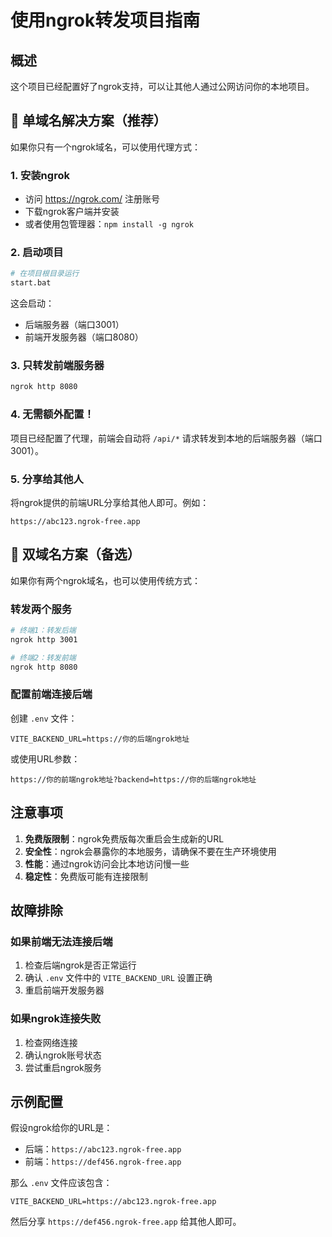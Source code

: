 # 使用ngrok转发项目指南

## 概述
这个项目已经配置好了ngrok支持，可以让其他人通过公网访问你的本地项目。

## 🎯 单域名解决方案（推荐）

如果你只有一个ngrok域名，可以使用代理方式：

### 1. 安装ngrok
- 访问 https://ngrok.com/ 注册账号
- 下载ngrok客户端并安装
- 或者使用包管理器：`npm install -g ngrok`

### 2. 启动项目
```bash
# 在项目根目录运行
start.bat
```
这会启动：
- 后端服务器（端口3001）
- 前端开发服务器（端口8080）

### 3. 只转发前端服务器
```bash
ngrok http 8080
```

### 4. 无需额外配置！
项目已经配置了代理，前端会自动将 `/api/*` 请求转发到本地的后端服务器（端口3001）。

### 5. 分享给其他人
将ngrok提供的前端URL分享给其他人即可。例如：
```
https://abc123.ngrok-free.app
```

## 🔄 双域名方案（备选）

如果你有两个ngrok域名，也可以使用传统方式：

### 转发两个服务
```bash
# 终端1：转发后端
ngrok http 3001

# 终端2：转发前端  
ngrok http 8080
```

### 配置前端连接后端
创建 `.env` 文件：
```
VITE_BACKEND_URL=https://你的后端ngrok地址
```

或使用URL参数：
```
https://你的前端ngrok地址?backend=https://你的后端ngrok地址
```

## 注意事项

1. **免费版限制**：ngrok免费版每次重启会生成新的URL
2. **安全性**：ngrok会暴露你的本地服务，请确保不要在生产环境使用
3. **性能**：通过ngrok访问会比本地访问慢一些
4. **稳定性**：免费版可能有连接限制

## 故障排除

### 如果前端无法连接后端
1. 检查后端ngrok是否正常运行
2. 确认 `.env` 文件中的 `VITE_BACKEND_URL` 设置正确
3. 重启前端开发服务器

### 如果ngrok连接失败
1. 检查网络连接
2. 确认ngrok账号状态
3. 尝试重启ngrok服务

## 示例配置

假设ngrok给你的URL是：
- 后端：`https://abc123.ngrok-free.app`
- 前端：`https://def456.ngrok-free.app`

那么 `.env` 文件应该包含：
```
VITE_BACKEND_URL=https://abc123.ngrok-free.app
```

然后分享 `https://def456.ngrok-free.app` 给其他人即可。

